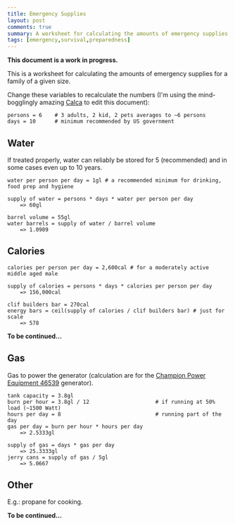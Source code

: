 ```yaml
---
title: Emergency Supplies
layout: post
comments: true
summary: A worksheet for calculating the amounts of emergency supplies for a family of a given size.
tags: [emergency,survival,preparedness]
---
```


**This document is a work in progress.**

This is a worksheet for calculating the amounts of emergency supplies for a family of a given size.

Change these variables to recalculate the numbers (I'm using the mind-bogglingly amazing [Calca](http://calca.io/) to edit this document):

    persons = 6    # 3 adults, 2 kid, 2 pets averages to ~6 persons
    days = 10      # minimum recommended by US government
    
## Water

If treated properly, water can reliably be stored for 5 (recommended) and in some cases even up to 10 years.

    water per person per day = 1gl # a recommended minimum for drinking, food prep and hygiene
    
    supply of water = persons * days * water per person per day
        => 60gl
    
    barrel volume = 55gl
    water barrels = supply of water / barrel volume
        => 1.0909
    
## Calories

    calories per person per day = 2,600cal # for a moderately active middle aged male

    supply of calories = persons * days * calories per person per day
        => 156,000cal

    clif builders bar = 270cal
    energy bars = ceil(supply of calories / clif builders bar) # just for scale
        => 578

**To be continued...**

## Gas

Gas to power the generator (calculation are for the [Champion Power Equipment 46539](http://amzn.com/B004HSP7EK) generator).

    tank capacity = 3.8gl
    burn per hour = 3.8gl / 12                     # if running at 50% load (~1500 Watt)
    hours per day = 8                              # running part of the day
    gas per day = burn per hour * hours per day
        => 2.5333gl
    
    supply of gas = days * gas per day
        => 25.3333gl
    jerry cans = supply of gas / 5gl
        => 5.0667
    
## Other

E.g.: propane for cooking.

**To be continued...**
